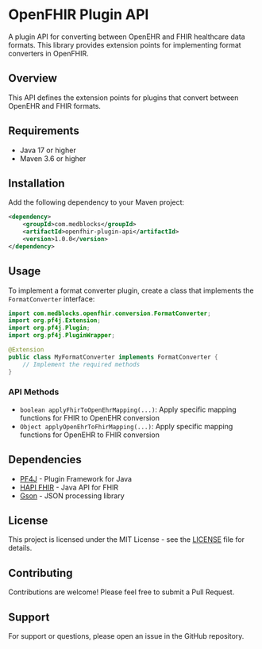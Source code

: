 # OpenFHIR Plugin API

A plugin API for converting between OpenEHR and FHIR healthcare data formats. This library provides extension points for implementing format converters in OpenFHIR.

## Overview

This API defines the extension points for plugins that convert between OpenEHR and FHIR formats.

## Requirements

- Java 17 or higher
- Maven 3.6 or higher

## Installation

Add the following dependency to your Maven project:

```xml
<dependency>
    <groupId>com.medblocks</groupId>
    <artifactId>openfhir-plugin-api</artifactId>
    <version>1.0.0</version>
</dependency>
```

## Usage

To implement a format converter plugin, create a class that implements the `FormatConverter` interface:

```java
import com.medblocks.openfhir.conversion.FormatConverter;
import org.pf4j.Extension;
import org.pf4j.Plugin;
import org.pf4j.PluginWrapper;

@Extension
public class MyFormatConverter implements FormatConverter {
    // Implement the required methods
}
```

### API Methods

- `boolean applyFhirToOpenEhrMapping(...)`: Apply specific mapping functions for FHIR to OpenEHR conversion
- `Object applyOpenEhrToFhirMapping(...)`: Apply specific mapping functions for OpenEHR to FHIR conversion

## Dependencies

- [PF4J](https://github.com/pf4j/pf4j) - Plugin Framework for Java
- [HAPI FHIR](https://hapifhir.io/) - Java API for FHIR
- [Gson](https://github.com/google/gson) - JSON processing library

## License

This project is licensed under the MIT License - see the [LICENSE](LICENSE) file for details.

## Contributing

Contributions are welcome! Please feel free to submit a Pull Request.

## Support

For support or questions, please open an issue in the GitHub repository.
